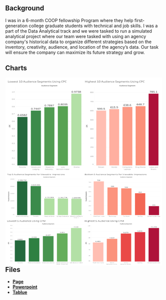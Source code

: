 ## Background
I was in a 6-month COOP fellowship Program where they help first-generation college graduate students with technical and job skills. I was a part of the Data Analytical track and we were tasked to run a simulated analytical project where our team were tasked with using an agency company's historical data to organize different strategies based on the inventory, creativity, audience, and location of the agency’s data. Our task will ensure the company can maximize its future strategy and grow.   

## Charts
<img align="left" width="500" height="300" src="https://github.com/Christopher-Arzate/Social_Media/blob/main/Social_Media/Dashboard_CPC.png">   

<img align="left" width="500" height="300" src="https://github.com/Christopher-Arzate/Social_Media/blob/main/Social_Media/Dashboard_View_CPM.png">   

<br />

## Files
- [**Page**](https://github.com/Christopher-Arzate/Social_Media/blob/main/Social_Media/Data%20Demons%20One%20Pager.pdf)
- [**Powerpoint**](https://github.com/Christopher-Arzate/Social_Media/blob/main/Social_Media/Data%20Demons%20Presentation.pdf)
- [**Tablue**]()


